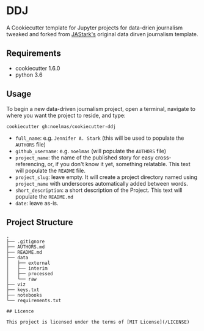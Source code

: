 # DDJ

A Cookiecutter template for Jupyter projects for data-drien journalism tweaked and forked from [JAStark's](https://github.com/noelmas/cookiecutter-data-driven-journalism/commits?author=JAStark) original data dirven journalism template.

## Requirements

* cookiecutter 1.6.0
* python 3.6

## Usage

To begin a new data-driven journalism project, open a terminal, navigate to where you want the project to reside, and type:

`cookiecutter gh:noelmas/cookiecutter-ddj`

- `full_name`: e.g. `Jennifer A. Stark` (this will be used to populate the `AUTHORS` file)
- `github_username`: e.g. `noelmas` (will populate the `AUTHORS` file)
- `project_name`: the name of the published story for easy cross-referencing, or, if you don't know it yet, something relatable. This text will populate the `README` file.
- `project_slug`: leave empty. It will create a project directory named using `project_name` with underscores automatically added between words.
- `short_description`: a short description of the Project. This text will populate the `README.md`
- `date`: leave as-is.

## Project Structure
```
.
├── .gitignore
├── AUTHORS.md
├── README.md
├── data
│   ├── external
│   ├── interim
│   ├── processed
│   └── raw
├── viz
├── keys.txt
├── notebooks
└── requirements.txt

## Licence

This project is licensed under the terms of [MIT License](/LICENSE)
